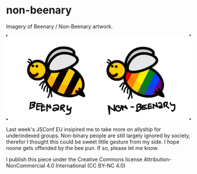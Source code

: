 # non-beenary
Imagery of Beenary / Non-Beenary artwork.

![](https://github.com/jansche/non-beenary/blob/master/Beenary-NonBeenary.png)

Last week's JSConf EU insipired me to take more on allyship for underindexed groups. Non-binary people are still largely ignored by society, therefor I thought this could be sweet little gesture from my side. I hope noone gets offended by the bee pun. If so, please let me know.

I publish this piece under the Creative Commons license Attribution-NonCommercial 4.0 International (CC BY-NC 4.0)
